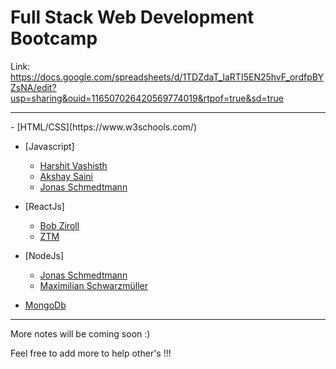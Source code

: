 # Full Stack Web Development Bootcamp

Link: https://docs.google.com/spreadsheets/d/1TDZdaT_laRTI5EN25hvF_ordfpBYZsNA/edit?usp=sharing&ouid=116507026420569774019&rtpof=true&sd=true

<hr>
- [HTML/CSS](https://www.w3schools.com/)

- [Javascript]
  - [Harshit Vashisth](https://www.youtube.com/watch?v=chx9Rs41W6g&list=PLwgFb6VsUj_n15Cg_y2ULKfsOR1XiQqPx)
  - [Akshay Saini](https://www.youtube.com/watch?v=pN6jk0uUrD8&list=PLlasXeu85E9cQ32gLCvAvr9vNaUccPVNP)
  - [Jonas Schmedtmann](https://www.udemy.com/course/the-complete-javascript-course/)

- [ReactJs]
  - [Bob Ziroll](https://scrimba.com/learn/learnreact)
  - [ZTM](https://www.udemy.com/course/complete-react-developer-zero-to-mastery/)
  
- [NodeJs]
  - [Jonas Schmedtmann](https://www.udemy.com/course/nodejs-express-mongodb-bootcamp/)
  - [Maximilian Schwarzmüller](https://www.udemy.com/course/nodejs-the-complete-guide/)
  
- [MongoDb](https://www.udemy.com/course/mongodb-the-complete-developers-guide/)

<hr>

More notes will be coming soon :)

Feel free to add more to help other's !!!
